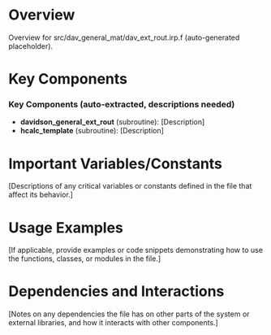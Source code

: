 # Overview

Overview for src/dav_general_mat/dav_ext_rout.irp.f (auto-generated placeholder).

# Key Components

### Key Components (auto-extracted, descriptions needed)
- **davidson_general_ext_rout** (subroutine): [Description]
- **hcalc_template** (subroutine): [Description]

# Important Variables/Constants

[Descriptions of any critical variables or constants defined in the file that affect its behavior.]

# Usage Examples

[If applicable, provide examples or code snippets demonstrating how to use the functions, classes, or modules in the file.]

# Dependencies and Interactions

[Notes on any dependencies the file has on other parts of the system or external libraries, and how it interacts with other components.]
